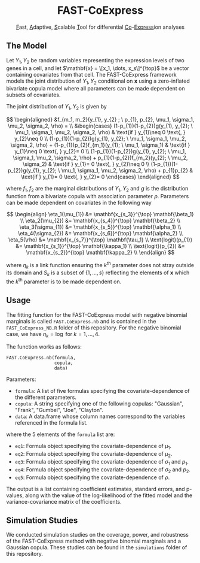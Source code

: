 <h1 align="center" style="font-weight: bold;">FAST-CoExpress</h1>

<p align="center">
  <align="center"><ins>F</ins>ast, <ins>A</ins>daptive, <ins>S</ins>calable <ins>T</ins>ool for differential <ins>Co</ins>-<ins>Express</ins>ion analyses
</p>

## The Model

Let $Y_1, Y_2$ be random variables representing the expression levels of two genes in a cell, and let $\mathbf{x} = \[x_1, \dots, x_s\]^{\top}$ be a vector containing covariates from that cell. The FAST-CoExpress framework models the joint distribution of $Y_1, Y_2$ conditional on $\mathbf{x}$ using a zero-inflated bivariate copula model where all parameters can be made dependent on subsets of covariates. 

The joint distribution of $Y_1, Y_2$ is given by 

$$
\begin{aligned}
&f_{m_1, m_2}(y_{1}, y_{2} ; \  p_{1}, p_{2}, \mu_1, \sigma_1, \mu_2, \sigma_2, \rho) = \\
&\begin{cases} 
    (1-p_{1})(1-p_{2})g(y_{1}, y_{2}; \  \mu_1, \sigma_1, \mu_2, \sigma_2, \rho) & \text{if } y_{1}\neq 0 \text{, } y_{2}\neq 0 \\
    (1-p_{1})(1-p_{2})g(y_{1}, y_{2}; \  \mu_1, \sigma_1, \mu_2, \sigma_2, \rho) + (1-p_{1})p_{2}f_{m_1}(y_{1}; \ \mu_1, \sigma_1)  & \text{if } y_{1}\neq 0 \text{, } y_{2}= 0 \\
    (1-p_{1})(1-p_{2})g(y_{1}, y_{2}; \  \mu_1, \sigma_1, \mu_2, \sigma_2, \rho) + p_{1}(1-p_{2})f_{m_2}(y_{2}; \ \mu_2, \sigma_2) & \text{if } y_{1}= 0 \text{, } y_{2}\neq 0 \\
    (1-p_{1})(1-p_{2})g(y_{1}, y_{2}; \  \mu_1, \sigma_1, \mu_2, \sigma_2, \rho) + p_{1}p_{2} & \text{if } y_{1}= 0 \text{, } y_{2}=  0   
  \end{cases}
\end{aligned}
$$

where $f_1, f_2$ are the marginal distributions of $Y_1, Y_2$ and $g$ is the distribution function from a bivariate copula with association parameter $\rho$. Parameters can be made dependent on covariates in the following way 

$$
\begin{align}
 \eta_1(\mu_{1}) &= \mathbf{x_{s_3}}^{\top} \mathbf{\beta_1} \\
 \eta_2(\mu_{2}) &= \mathbf{x_{s_4}}^{\top} \mathbf{\beta_2} \\
 \eta_3(\sigma_{1}) &= \mathbf{x_{s_5}}^{\top} \mathbf{\alpha_1} \\
 \eta_4(\sigma_{2}) &= \mathbf{x_{s_6}}^{\top} \mathbf{\alpha_2} \\
 \eta_5(\rho) &= \mathbf{x_{s_7}}^{\top} \mathbf{\tau_1} \\
 \text{logit}(p_{1}) &= \mathbf{x_{s_1}}^{\top} \mathbf{\kappa_1} \\
 \text{logit}(p_{2}) &=  \mathbf{x_{s_2}}^{\top} \mathbf{\kappa_2} \\
 \end{align}
$$

where $\eta_k$ is a link function ensuring the $k^{\text{th}}$ parameter does not stray outside its domain and $S_k$ is a subset of $\{1,\dots, s\}$ reflecting the elements of $\boldsymbol{x}$ which the $k^{\text{th}}$ parameter is to be made dependent on. 


## Usage

The fitting function for the FAST-CoExpress model with negative binomial marginals is called `FAST.CoExpress.nb` and is contained in the `FAST_CoExpress_NB.R` folder of this repository. For the negative binomial case, we have  $\eta_k = \log$ for $k=1,\dots,4$. 

The function works as follows:

```{r}
FAST.CoExpress.nb(formula,
                  copula,
                  data)
```
Parameters:
* `formula`: A list of five formulas specifying the covariate-dependence of the different parameters.
* `copula`: A string specifying one of the following copulas: "Gaussian", "Frank", "Gumbel", "Joe", "Clayton".
* `data`: A data.frame whose column names correspond to the variables referenced in the formula list.

where the 5 elements of the `formula` list are:
* `eq1`: Formula object specifying the covariate-dependence of $\mu_1$.
* `eq2`: Formula object specifying the covariate-dependence of $\mu_2$.
* `eq3`: Formula object specifying the covariate-dependence of $\sigma_1$ and $p_1$.
* `eq4`: Formula object specifying the covariate-dependence of $\sigma_2$ and $p_2$.
* `eq5`: Formula object specifying the covariate-dependence of $\rho$.

The output is a list containing coefficient estimates, standard errors, and p-values, along with the value of the log-likelihood of the fitted model and the variance-covariance matrix of the coefficients.

## Simulation Studies

We conducted simulation studies on the coverage, power, and robustness of the FAST-CoExpress method with negative binomial marginals and a Gaussian copula. These studies can be found in the `simulations` folder of this repository.







